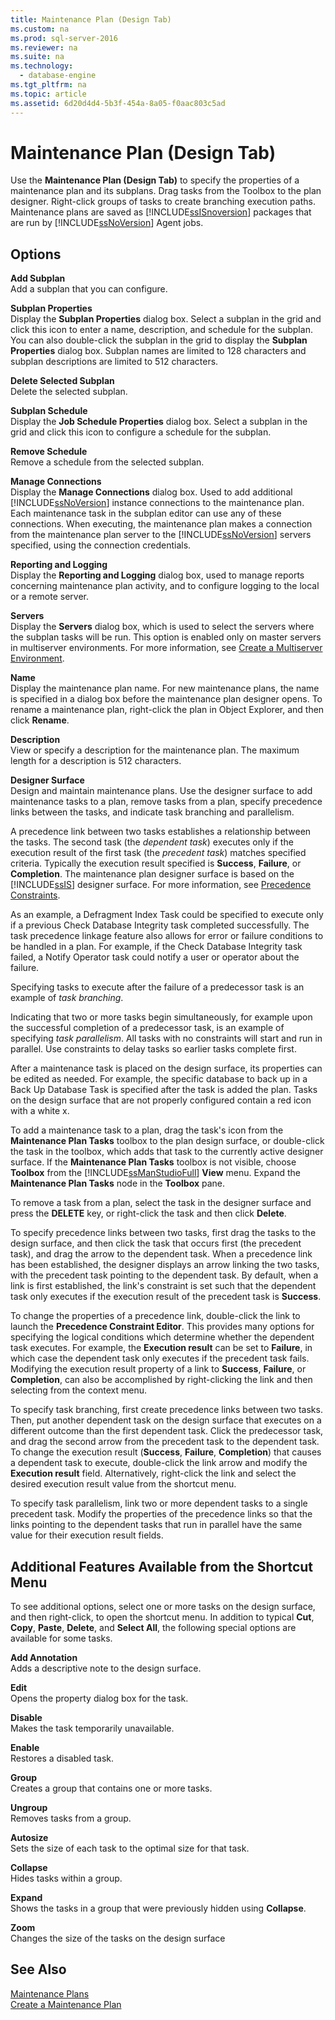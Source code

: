 ```yaml
---
title: Maintenance Plan (Design Tab)
ms.custom: na
ms.prod: sql-server-2016
ms.reviewer: na
ms.suite: na
ms.technology: 
  - database-engine
ms.tgt_pltfrm: na
ms.topic: article
ms.assetid: 6d20d4d4-5b3f-454a-8a05-f0aac803c5ad
---
```

# Maintenance Plan (Design Tab)
  Use the **Maintenance Plan (Design Tab)** to specify the properties of a maintenance plan and its subplans. Drag tasks from the Toolbox to the plan designer. Right-click groups of tasks to create branching execution paths. Maintenance plans are saved as [!INCLUDE[ssISnoversion](../../Topics/TopicNameContainA/includes/ssISnoversion_md.md)] packages that are run by [!INCLUDE[ssNoVersion](../../Topics/TopicNameContainA/includes/ssNoVersion_md.md)] Agent jobs.  
  
## Options  
 **Add Subplan**  
 Add a subplan that you can configure.  
  
 **Subplan Properties**  
 Display the **Subplan Properties** dialog box. Select a subplan in the grid and click this icon to enter a name, description, and schedule for the subplan. You can also double-click the subplan in the grid to display the **Subplan Properties** dialog box. Subplan names are limited to 128 characters and subplan descriptions are limited to 512 characters.  
  
 **Delete Selected Subplan**  
 Delete the selected subplan.  
  
 **Subplan Schedule**  
 Display the **Job Schedule Properties** dialog box. Select a subplan in the grid and click this icon to configure a schedule for the subplan.  
  
 **Remove Schedule**  
 Remove a schedule from the selected subplan.  
  
 **Manage Connections**  
 Display the **Manage Connections** dialog box. Used to add additional [!INCLUDE[ssNoVersion](../../Topics/TopicNameContainA/includes/ssNoVersion_md.md)] instance connections to the maintenance plan. Each maintenance task in the subplan editor can use any of these connections. When executing, the maintenance plan makes a connection from the maintenance plan server to the [!INCLUDE[ssNoVersion](../../Topics/TopicNameContainA/includes/ssNoVersion_md.md)] servers specified, using the connection credentials.  
  
 **Reporting and Logging**  
 Display the **Reporting and Logging** dialog box, used to manage reports concerning maintenance plan activity, and to configure logging to the local or a remote server.  
  
 **Servers**  
 Display the **Servers** dialog box, which is used to select the servers where the subplan tasks will be run. This option is enabled only on master servers in multiserver environments. For more information, see [Create a Multiserver Environment](../Topic/Create%20a%20Multiserver%20Environment.md).  
  
 **Name**  
 Display the maintenance plan name. For new maintenance plans, the name is specified in a dialog box before the maintenance plan designer opens. To rename a maintenance plan, right-click the plan in Object Explorer, and then click **Rename**.  
  
 **Description**  
 View or specify a description for the maintenance plan. The maximum length for a description is 512 characters.  
  
 **Designer Surface**  
 Design and maintain maintenance plans. Use the designer surface to add maintenance tasks to a plan, remove tasks from a plan, specify precedence links between the tasks, and indicate task branching and parallelism.  
  
 A precedence link between two tasks establishes a relationship between the tasks. The second task (the *dependent task*) executes only if the execution result of the first task (the *precedent task*) matches specified criteria. Typically the execution result specified is **Success**, **Failure**, or **Completion**. The maintenance plan designer surface is based on the [!INCLUDE[ssIS](../../Topics/TopicNameContainA/includes/ssIS_md.md)] designer surface. For more information, see [Precedence Constraints](../../Topics/TopicNameNotContainA/Precedence-Constraints.md).  
  
 As an example, a Defragment Index Task could be specified to execute only if a previous Check Database Integrity task completed successfully. The task precedence linkage feature also allows for error or failure conditions to be handled in a plan. For example, if the Check Database Integrity task failed, a Notify Operator task could notify a user or operator about the failure.  
  
 Specifying tasks to execute after the failure of a predecessor task is an example of *task branching*.  
  
 Indicating that two or more tasks begin simultaneously, for example upon the successful completion of a predecessor task, is an example of specifying *task parallelism*. All tasks with no constraints will start and run in parallel. Use constraints to delay  tasks so earlier tasks complete first.  
  
 After a maintenance task is placed on the design surface, its properties can be edited as needed. For example, the specific database to back up in a Back Up Database Task is specified after the task is added the plan. Tasks on the design surface that are not properly configured contain a red icon with a white x.  
  
 To add a maintenance task to a plan, drag the task's icon from the **Maintenance Plan Tasks** toolbox to the plan design surface, or double-click the task in the toolbox, which adds that task to the currently active designer surface. If the **Maintenance Plan Tasks** toolbox is not visible, choose **Toolbox** from the [!INCLUDE[ssManStudioFull](../../Topics/TopicNameContainA/includes/ssManStudioFull_md.md)] **View** menu. Expand the **Maintenance Plan Tasks** node in the **Toolbox** pane.  
  
 To remove a task from a plan, select the task in the designer surface and press the **DELETE** key, or right-click the task and then click **Delete**.  
  
 To specify precedence links between two tasks, first drag the tasks to the design surface, and then click the task that occurs first (the precedent task), and drag the arrow to the dependent task. When a precedence link has been established, the designer displays an arrow linking the two tasks, with the precedent task pointing to the dependent task. By default, when a link is first established, the link's constraint is set such that the dependent task only executes if the execution result of the precedent task is **Success**.  
  
 To change the properties of a precedence link, double-click the link to launch the **Precedence Constraint Editor**. This provides many options for specifying the logical conditions which determine whether the dependent task executes. For example, the **Execution result** can be set to **Failure**, in which case the dependent task only executes if the precedent task fails. Modifying the execution result property of a link to **Success**, **Failure**, or **Completion**, can also be accomplished by right-clicking the link and then selecting from the context menu.  
  
 To specify task branching, first create precedence links between two tasks. Then, put another dependent task on the design surface that executes on a different outcome than the first dependent task. Click the predecessor task, and drag the second arrow from the precedent task to the dependent task. To change the execution result (**Success**, **Failure**, **Completion**) that causes a dependent task to execute, double-click the link arrow and modify the **Execution result** field. Alternatively, right-click the link and select the desired execution result value from the shortcut menu.  
  
 To specify task parallelism, link two or more dependent tasks to a single precedent task. Modify the properties of the precedence links so that the links pointing to the dependent tasks that run in parallel have the same value for their execution result fields.  
  
## Additional Features Available from the Shortcut Menu  
 To see additional options, select one or more tasks on the design surface, and then right-click, to open the shortcut menu. In addition to typical **Cut**, **Copy**, **Paste**, **Delete**, and **Select All**, the following special options are available for some tasks.  
  
 **Add Annotation**  
 Adds a descriptive note to the design surface.  
  
 **Edit**  
 Opens the property dialog box for the task.  
  
 **Disable**  
 Makes the task temporarily unavailable.  
  
 **Enable**  
 Restores a disabled task.  
  
 **Group**  
 Creates a group that contains one or more tasks.  
  
 **Ungroup**  
 Removes tasks from a group.  
  
 **Autosize**  
 Sets the size of each task to the optimal size for that task.  
  
 **Collapse**  
 Hides tasks within a group.  
  
 **Expand**  
 Shows the tasks in a group that were previously hidden using **Collapse**.  
  
 **Zoom**  
 Changes the size of the tasks on the design surface  
  
## See Also  
 [Maintenance Plans](../../Topics/TopicNameNotContainA/Maintenance-Plans.md)   
 [Create a Maintenance Plan](../../Topics/TopicNameContainA/Create-a-Maintenance-Plan.md)  
  
  
